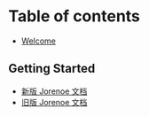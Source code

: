 # Table of contents

* [Welcome](README.md)

## Getting Started

* [新版 Jorenoe 文档](getting-started/xin-ban-jorenoe-wen-dang.md)
* [旧版 Jorenoe 文档](getting-started/quickstart.md)
